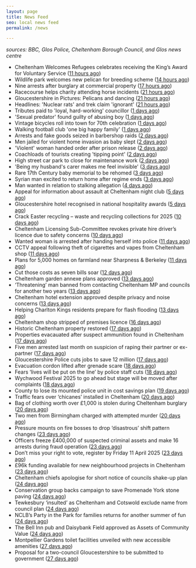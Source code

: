 ```yaml
---
layout: page
title: News Feed
seo: local news feed
permalink: /news

---
```


_sources: BBC, Glos Police, Cheltenham Borough Council, and Glos news centre_

<!-- news_marker starts -->
- Cheltenham Welcomes Refugees celebrates receiving the King’s Award for Voluntary Service ([11 hours ago](https://gloucesternewscentre.co.uk/cheltenham-welcomes-refugees-celebrates-receiving-the-kings-award-for-voluntary-service/))
- Wildlife park welcomes new pelican for breeding scheme ([14 hours ago](https://www.bbc.com/news/articles/cd6j2gev4y9o))
- Nine arrests after burglary at commercial property ([17 hours ago](https://www.bbc.com/news/articles/cjr7lj51dnjo))
- Racecourse helps charity attending horse incidents ([21 hours ago](https://www.bbc.com/news/articles/cd6jjj89vg1o))
- Gloucestershire in Pictures: Pelicans and dancing ([21 hours ago](https://www.bbc.com/news/articles/c30qq5374qpo))
- Headlines: 'Nuclear rats' and trek claim 'ignorant' ([21 hours ago](https://www.bbc.com/news/articles/cn7xvrvm7neo))
- Tributes paid to 'loyal, hard-working' councillor ([1 days ago](https://www.bbc.com/news/articles/c17552qngqzo))
- 'Sexual predator' found guilty of abusing boy ([1 days ago](https://www.bbc.com/news/articles/c0m9re8wkxko))
- Vintage bicycles roll into town for 70th celebration ([1 days ago](https://www.bbc.com/news/articles/cq67yj24436o))
- Walking football club 'one big happy family' ([1 days ago](https://www.bbc.com/news/articles/ce8447vrm21o))
- Arrests and fake goods seized in barbershop raids ([2 days ago](https://www.bbc.com/news/articles/c4gr2z749m0o))
- Men jailed for violent home invasion as baby slept ([2 days ago](https://www.bbc.com/news/articles/ckg17k99jl5o))
- 'Violent' woman handed order after prison release ([2 days ago](https://www.bbc.com/news/articles/ckg5rjln0y5o))
- Coachloads of tourists creating 'tipping point' ([2 days ago](https://www.bbc.com/news/articles/cn89w353840o))
- High street car park to close for maintenance work ([2 days ago](https://www.bbc.com/news/articles/c209wp43y4xo))
- 'Being my husband's carer makes me feel invisible' ([3 days ago](https://www.bbc.com/news/articles/czd3n22qz21o))
- Rare 17th Century baby memorial to be rehomed ([3 days ago](https://www.bbc.com/news/articles/crrzz7v1gk0o))
- Syrian man excited to return home after regime ends ([3 days ago](https://www.bbc.com/news/articles/cwyngj813dqo))
- Man wanted in relation to stalking allegation ([4 days ago](https://gloucesternewscentre.co.uk/man-wanted-in-relation-to-stalking-allegation/))
- Appeal for information about assault at Cheltenham night club ([5 days ago](https://gloucesternewscentre.co.uk/appeal-for-information-about-assault-at-cheltenham-night-club/))
- Gloucestershire hotel recognised in national hospitality awards ([5 days ago](https://gloucesternewscentre.co.uk/gloucestershire-hotel-recognised-in-national-hospitality-awards/))
- Crack Easter recycling – waste and recycling collections for 2025 ([10 days ago](https://www.cheltenham.gov.uk/news/article/3002/crack_easter_recycling_%E2%80%93_waste_and_recycling_collections_for_2025))
- Cheltenham Licensing Sub-Committee revokes private hire driver’s licence due to safety concerns ([10 days ago](https://www.cheltenham.gov.uk/news/article/3001/cheltenham_licensing_sub-committee_revokes_private_hire_drivers_licence_due_to_safety_concerns))
- Wanted woman is arrested after handing herself into police ([11 days ago](https://gloucesternewscentre.co.uk/wanted-woman-is-arrested-after-handing-herself-into-police/))
- CCTV appeal following theft of cigarettes and vapes from Cheltenham shop ([11 days ago](https://gloucesternewscentre.co.uk/cctv-appeal-following-theft-of-cigarettes-and-vapes-from-cheltenham-shop/))
- Plans for 5,000 homes on farmland near Sharpness & Berkeley ([11 days ago](https://www.bbc.co.uk/sounds/play/p0l1v3k3))
- Cut those costs as seven bills soar ([12 days ago](https://www.bbc.co.uk/sounds/play/p0l1mstk))
- Cheltenham garden annexe plans approved ([13 days ago](https://gloucesternewscentre.co.uk/cheltenham-garden-annexe-plans-approved/))
- ‘Threatening’ man banned from contacting Cheltenham MP and councils for another two years ([13 days ago](https://gloucesternewscentre.co.uk/threatening-man-banned-from-contacting-cheltenham-mp-and-councils-for-another-two-years/))
- Cheltenham hotel extension approved despite privacy and noise concerns ([13 days ago](https://gloucesternewscentre.co.uk/cheltenham-hotel-extension-approved-despite-privacy-and-noise-concerns/))
- Helping Charlton Kings residents prepare for flash flooding ([13 days ago](https://www.cheltenham.gov.uk/news/article/3000/helping_charlton_kings_residents_prepare_for_flash_flooding))
- Cheltenham shop stripped of premises licence ([16 days ago](https://gloucesternewscentre.co.uk/cheltenham-shop-stripped-of-premises-licence/))
- Historic Cheltenham property restored ([17 days ago](https://gloucesternewscentre.co.uk/historic-cheltenham-property-restored/))
- Properties evacauated after suspect ammunition found in Cheltenham ([17 days ago](https://gloucesternewscentre.co.uk/propeties-evacauated-after-suspect-ammuintion-found-in-cheltenham/))
- Five men arrested last month on suspicion of raping their partner or ex-partner ([17 days ago](https://gloucesternewscentre.co.uk/five-men-arrested-last-month-on-suspicion-of-raping-their-partner-or-ex-partner/))
- Gloucestershire Police cuts jobs to save 12 million ([17 days ago](https://www.bbc.co.uk/sounds/play/p0l0mzhx))
- Evacuation cordon lifted after grenade scare ([18 days ago](https://gloucesternewscentre.co.uk/evacuation-cordon-lifted-after-grenade-scare/))
- Fears ‘lives will be put on the line’ by police staff cuts ([18 days ago](https://gloucesternewscentre.co.uk/fears-lives-will-be-put-on-the-line-by-police-staff-cuts/))
- Wychwood Festival 2025 to go ahead but stage will be moved after complaints ([18 days ago](https://gloucesternewscentre.co.uk/wychwood-festival-2025-to-go-ahead-but-stage-will-be-moved-after-complaints/))
- County to lose its mounted police unit in cost savings plan ([19 days ago](https://gloucesternewscentre.co.uk/county-to-lose-its-mounted-police-unit-in-cost-savings-plan/))
- Traffic fears over ‘chicanes’ installed in Cheltenham ([20 days ago](https://gloucesternewscentre.co.uk/traffic-fears-over-chicanes-installed-in-cheltenham/))
- Bag of clothing worth over £1,000 is stolen during Cheltenham burglary ([20 days ago](https://gloucesternewscentre.co.uk/bag-of-clothing-worth-over-1000-is-stolen-during-cheltenham-burglary/))
- Two men from Birmingham charged with attempted murder ([20 days ago](https://gloucesternewscentre.co.uk/two-men-from-birmingham-charged-with-attempted-murder/))
- Pressure mounts on fire bosses to drop ‘disastrous’ shift pattern changes ([23 days ago](https://gloucesternewscentre.co.uk/pressure-mounts-on-fire-bosses-to-drop-disastrous-shift-pattern-changes/))
- Officers freeze £400,000 of suspected criminal assets and make 16 arrests during fraud operation ([23 days ago](https://gloucesternewscentre.co.uk/officers-freeze-400000-of-suspected-criminal-assets-and-make-16-arrests-during-fraud-operation/))
- Don’t miss your right to vote, register by Friday 11 April 2025 ([23 days ago](https://www.cheltenham.gov.uk/news/article/2999/dont_miss_your_right_to_vote_register_by_friday_11_april_2025))
- £96k funding available for new neighbourhood projects in Cheltenham ([23 days ago](https://www.cheltenham.gov.uk/news/article/2998/96k_funding_available_for_new_neighbourhood_projects_in_cheltenham))
- Cheltenham chiefs apologise for short notice of councils shake-up plan ([24 days ago](https://gloucesternewscentre.co.uk/cheltenham-chiefs-apologise-for-short-notice-of-councils-shake-up-plan/))
- Conservation group backs campaign to save Promenade York stone paving ([24 days ago](https://gloucesternewscentre.co.uk/conservation-group-backs-campaign-to-save-promenade-york-stone-paving/))
- Tewkesbury ‘insulted’ as Cheltenham and Cotswold exclude name from council plan ([24 days ago](https://gloucesternewscentre.co.uk/tewkesbury-insulted-as-cheltenham-and-cotswold-exclude-name-from-council-plan/))
- NCLB’s Party in the Park for families returns for another summer of fun ([24 days ago](https://www.cheltenham.gov.uk/news/article/2997/nclbs_party_in_the_park_for_families_returns_for_another_summer_of_fun))
- The Bell Inn pub and Daisybank Field approved as Assets of Community Value ([24 days ago](https://www.cheltenham.gov.uk/news/article/2996/the_bell_inn_pub_and_daisybank_field_approved_as_assets_of_community_value))
- Montpellier Gardens toilet facilities unveiled with new accessible amenities ([27 days ago](https://www.cheltenham.gov.uk/news/article/2995/montpellier_gardens_toilet_facilities_unveiled_with_new_accessible_amenities))
- Proposal for a two-council Gloucestershire to be submitted to government ([27 days ago](https://www.cheltenham.gov.uk/news/article/2994/proposal_for_a_two-council_gloucestershire_to_be_submitted_to_government))

<!-- news_marker ends -->

